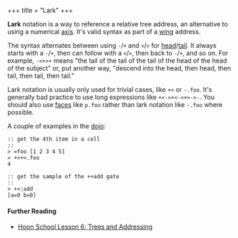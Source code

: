 +++
title = "Lark"
+++

**Lark** notation is a way to reference a relative tree address, an alternative
to using a numerical [axis](/glossary/axis). It's valid syntax as part of a
[wing](/glossary/wing) address.

The syntax alternates between using `-`/`+` and `<`/`>` for
[head](/glossary/head)/[tail](/glossary/tail). It always starts with a `-`/`+`,
then can follow with a `<`/`>`, then back to `-`/`+`, and so on. For example,
`-<+>+` means "the tail of the tail of the tail of the head of the head of the
subject" or, put another way, "descend into the head, then head, then tail,
then tail, then tail."

Lark notation is usually only used for trivial cases, like `+<` or `-.foo`.
It's generally bad practice to use long expressions like `+<->+<-<+>->-`. You
should also use [faces](/glossary/face) like `p.foo`
rather than lark notation like `-.foo` where possible.

A couple of examples in the [dojo](/glossary/dojo):

```
:: get the 4th item in a cell
::
> =foo [1 2 3 4 5]
> +>+<.foo
4

:: get the sample of the ++add gate
::
> +<:add
[a=0 b=0]
```

#### Further Reading

- [Hoon School Lesson 6: Trees and Addressing](/courses/hoon-school/G-trees)

